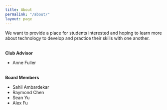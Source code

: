 ```yaml
---
title: About
permalink: "/about/"
layout: page
---
```




<p>We want to provide a place for students interested and hoping to learn more about technology to develop and practice their skills with one another.</p>
<br>

<div class="manual-post">
  <div class="manual manual-title">
      <strong>Club Advisor</strong>
  </div>
  <p>  <div class="manual-content">
<ul>
<li>Anne Fuller</li>
</ul>
</div>
</p>
</div>
<br>
<div class="manual-post">
  <div class="manual manual-title">
      <strong>Board Members</strong>
  </div>
  <p>  <div class="manual-content">
<ul>
<li>Sahil Ambardekar</li>
<li>Raymond Chen</li>
<li>Sean Yu</li>
<li>Alex Fu</li>
</ul>
</div>
</p>
</div>